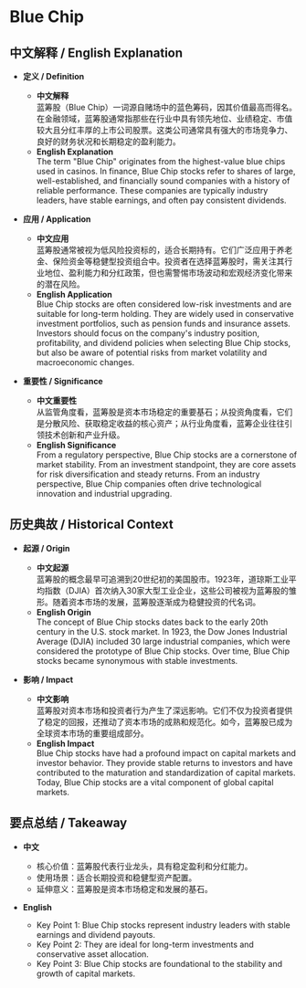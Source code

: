 # Blue Chip

## 中文解释 / English Explanation

* **定义 / Definition**  
  - **中文解释**  
    蓝筹股（Blue Chip）一词源自赌场中的蓝色筹码，因其价值最高而得名。在金融领域，蓝筹股通常指那些在行业中具有领先地位、业绩稳定、市值较大且分红丰厚的上市公司股票。这类公司通常具有强大的市场竞争力、良好的财务状况和长期稳定的盈利能力。  
  - **English Explanation**  
    The term "Blue Chip" originates from the highest-value blue chips used in casinos. In finance, Blue Chip stocks refer to shares of large, well-established, and financially sound companies with a history of reliable performance. These companies are typically industry leaders, have stable earnings, and often pay consistent dividends.

* **应用 / Application**  
  - **中文应用**  
    蓝筹股通常被视为低风险投资标的，适合长期持有。它们广泛应用于养老金、保险资金等稳健型投资组合中。投资者在选择蓝筹股时，需关注其行业地位、盈利能力和分红政策，但也需警惕市场波动和宏观经济变化带来的潜在风险。  
  - **English Application**  
    Blue Chip stocks are often considered low-risk investments and are suitable for long-term holding. They are widely used in conservative investment portfolios, such as pension funds and insurance assets. Investors should focus on the company's industry position, profitability, and dividend policies when selecting Blue Chip stocks, but also be aware of potential risks from market volatility and macroeconomic changes.

* **重要性 / Significance**  
  - **中文重要性**  
    从监管角度看，蓝筹股是资本市场稳定的重要基石；从投资角度看，它们是分散风险、获取稳定收益的核心资产；从行业角度看，蓝筹企业往往引领技术创新和产业升级。  
  - **English Significance**  
    From a regulatory perspective, Blue Chip stocks are a cornerstone of market stability. From an investment standpoint, they are core assets for risk diversification and steady returns. From an industry perspective, Blue Chip companies often drive technological innovation and industrial upgrading.

## 历史典故 / Historical Context

* **起源 / Origin**  
  - **中文起源**  
    蓝筹股的概念最早可追溯到20世纪初的美国股市。1923年，道琼斯工业平均指数（DJIA）首次纳入30家大型工业企业，这些公司被视为蓝筹股的雏形。随着资本市场的发展，蓝筹股逐渐成为稳健投资的代名词。  
  - **English Origin**  
    The concept of Blue Chip stocks dates back to the early 20th century in the U.S. stock market. In 1923, the Dow Jones Industrial Average (DJIA) included 30 large industrial companies, which were considered the prototype of Blue Chip stocks. Over time, Blue Chip stocks became synonymous with stable investments.

* **影响 / Impact**  
  - **中文影响**  
    蓝筹股对资本市场和投资者行为产生了深远影响。它们不仅为投资者提供了稳定的回报，还推动了资本市场的成熟和规范化。如今，蓝筹股已成为全球资本市场的重要组成部分。  
  - **English Impact**  
    Blue Chip stocks have had a profound impact on capital markets and investor behavior. They provide stable returns to investors and have contributed to the maturation and standardization of capital markets. Today, Blue Chip stocks are a vital component of global capital markets.

## 要点总结 / Takeaway

* **中文**  
  - 核心价值：蓝筹股代表行业龙头，具有稳定盈利和分红能力。  
  - 使用场景：适合长期投资和稳健型资产配置。  
  - 延伸意义：蓝筹股是资本市场稳定和发展的基石。  

* **English**  
  - Key Point 1: Blue Chip stocks represent industry leaders with stable earnings and dividend payouts.  
  - Key Point 2: They are ideal for long-term investments and conservative asset allocation.  
  - Key Point 3: Blue Chip stocks are foundational to the stability and growth of capital markets.